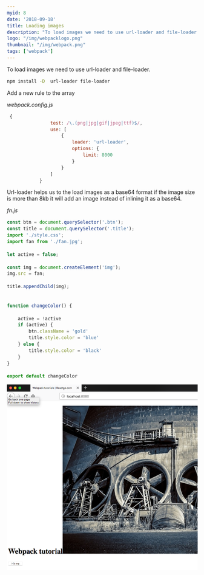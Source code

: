```yaml
---
myid: 8
date: '2018-09-18'
title: Loading images
description: "To load images we need to use url-loader and file-loader."
logo: "/img/webpacklogo.png"
thumbnail: "/img/webpack.png"
tags: ['webpack']
---
```



To load images we need to use url-loader and file-loader.

```bash
npm install -D  url-loader file-loader
```

Add a new rule to the  array

*webpack.config.js*

```js
 {
                test: /\.(png|jpg|gif|jpeg|ttf)$/,
                use: [
                    {
                        loader: 'url-loader',
                        options: {
                            limit: 8000
                        }
                    }
                ]
            }
```

Url-loader helps us to the load images as a base64 format if the image size is more than 8kb it will add an image instead of inlining it as a base64.


*fn.js*

```js
const btn = document.querySelector('.btn');
const title = document.querySelector('.title');
import './style.css';
import fan from './fan.jpg';

let active = false;

const img = document.createElement('img');
img.src = fan;

title.appendChild(img);


function changeColor() {

    active = !active
    if (active) {
        btn.className = 'gold'
        title.style.color = 'blue'
    } else {
        title.style.color = 'black'
    }
}

export default changeColor
```


![webpack loading images](./img.png)